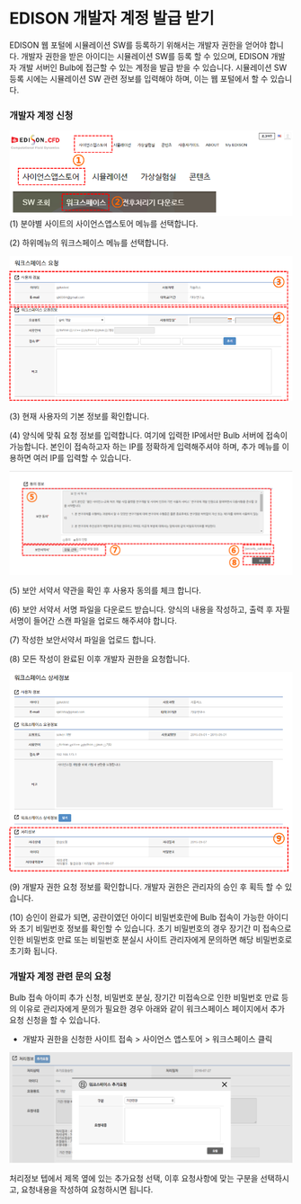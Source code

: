 # EDISON 개발자 계정 발급 받기


 EDISON 웹 포털에 시뮬레이션 SW를 등록하기 위해서는 개발자 권한을 얻어야 합니다. 개발자 권한을 받은 아이디는 시뮬레이션 SW를 등록 할 수 있으며, EDISON 개발자 개발 서버인 Bulb에 접근할 수 있는 계정을 발급 받을 수 있습니다. 시뮬레이션 SW 등록 시에는 시뮬레이션 SW 관련 정보를 입력해야 하며, 이는 웹 포털에서 할 수 있습니다.
 
### 개발자 계정 신청


![](image/image1.png)
(1) 분야별 사이트의 사이언스앱스토어 메뉴를 선택합니다.

(2) 하위메뉴의 워크스페이스 메뉴를 선택합니다. 

![](image/image2.png)

 (3) 현재 사용자의 기본 정보를 확인합니다.
 
 (4) 양식에 맞춰 요청 정보를 입력합니다. 여기에 입력한 IP에서만 Bulb 서버에 접속이 가능합니다. 본인이 접속하고자 하는 IP를 정확하게 입력해주셔야 하며, 추가 메뉴를 이용하면 여러 IP를 입력할 수 있습니다.


  ![](image/image3.png)

(5) 보안 서약서 약관을 확인 후 사용자 동의를 체크 합니다.

(6) 보안 서약서 서명 파일을 다운로드 받습니다. 양식의 내용을 작성하고, 출력 후 자필 서명이 들어간 스캔 파일을 업로드 해주셔야 합니다.

(7) 작성한 보안서약서 파일을 업로드 합니다.

(8) 모든 작성이 완료된 이후 개발자 권한을 요청합니다.


![](image/image4.png)

(9) 개발자 권한 요청 정보를 확인합니다. 개발자 권한은 관리자의 승인 후 획득 할 수 있습니다.

(10) 승인이 완료가 되면, 공란이였던 아이디 비밀번호란에 Bulb 접속이 가능한 아이디와 초기 비밀번호 정보를 확인할 수 있습니다. 초기 비밀번호의 경우 장기간 미 접속으로 인한 비밀번호 만료 또는 비밀번호 분실시 사이트 관리자에게 문의하면 해당 비밀번호로 초기화 됩니다.

### 개발자 계정 관련 문의 요청 

Bulb 접속 아이피 추가 신청, 비밀번호 분실, 장기간 미접속으로 인한 비밀번호 만료 등의 이유로 관리자에게 문의가 필요한 경우 아래와 같이 워크스페이스 페이지에서 추가 요청 신청을 할 수 있습니다.

- 개발자 권한을 신청한 사이트 접속 > 사이언스 앱스토어 > 워크스페이스 클릭

![](image/image5.png)

처리정보 텝에서 제목 옆에 있는 추가요청 선택, 이후 요청사항에 맞는 구분을 선택하시고, 요청내용을 작성하여 요청하시면 됩니다.